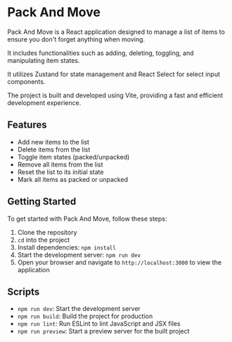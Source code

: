 # Pack And Move

Pack And Move is a React application designed to manage a list of items to ensure you don't forget anything when moving.

It includes functionalities such as adding, deleting, toggling, and manipulating item states.

It utilizes Zustand for state management and React Select for select input components.

The project is built and developed using Vite, providing a fast and efficient development experience.

## Features

- Add new items to the list
- Delete items from the list
- Toggle item states (packed/unpacked)
- Remove all items from the list
- Reset the list to its initial state
- Mark all items as packed or unpacked

## Getting Started

To get started with Pack And Move, follow these steps:

1. Clone the repository
2. `cd` into the project
3. Install dependencies: `npm install`
4. Start the development server: `npm run dev`
5. Open your browser and navigate to `http://localhost:3000` to view the application

## Scripts

- `npm run dev`: Start the development server
- `npm run build`: Build the project for production
- `npm run lint`: Run ESLint to lint JavaScript and JSX files
- `npm run preview`: Start a preview server for the built project
